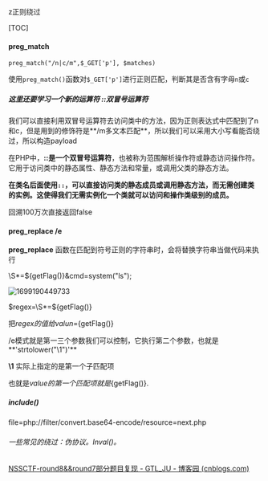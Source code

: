 z正则绕过

[TOC]



#### preg_match

```
preg_match("/n|c/m",$_GET['p'], $matches)
```

使用`preg_match()`函数对`$_GET['p']`进行正则匹配，判断其是否含有字母`n`或`c`



##### 这里还要学习一个新的运算符  **::双冒号运算符**

我们可以直接利用双冒号运算符去访问类中的方法，因为正则表达式中匹配到了n和c，但是用到的修饰符是**/m多文本匹配**，所以我们可以采用大小写看能否绕过，所以构造payload

在PHP中，**::是一个双冒号运算符**，也被称为范围解析操作符或静态访问操作符。它用于访问类中的静态属性、静态方法和常量，或调用父类的静态方法。

**在类名后面使用`::`，可以直接访问类的静态成员或调用静态方法，而无需创建类的实例。这使得我们无需实例化一个类就可以访问和操作类级别的成员。**

回溯100万次直接返回false



####  **preg_replace** **/e**

 **preg_replace** 函数在匹配到符号正则的字符串时，会将替换字符串当做代码来执行

\S*=${getFlag()}&cmd=system("ls");

![1699190449733](C:\Users\86176\AppData\Roaming\Typora\typora-user-images\1699190449733.png)

$regex=\S*=${getFlag()}

把$regex的值给valun=${getFlag()}

/e模式就是第一三个参数我们可以控制，它执行第二个参数，也就是**'strtolower("\\1")'**

 **\1** 实际上指定的是第一个子匹配项

也就是$value的第一个匹配项就是${getFlag()}.

##### include()

file=php://filter/convert.base64-encode/resource=next.php

###### 一些常见的绕过：伪协议。Inval()。

[NSSCTF-round8&&round7部分题目复现 - GTL_JU - 博客园 (cnblogs.com)](https://www.cnblogs.com/GTL-JU/p/17139352.html)

